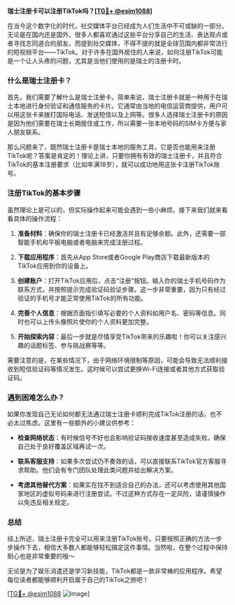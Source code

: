 **瑞士注册卡可以注册TikTok吗？[[TG💪+ @esim1088](https://t.me/s/esim1088)]**

在当今这个数字化的时代，社交媒体平台已经成为人们生活中不可或缺的一部分。无论是在国内还是国外，很多人都喜欢通过这些平台分享自己的生活、表达观点或者寻找志同道合的朋友。而提到社交媒体，不得不提的就是全球范围内都非常流行的短视频平台——TikTok。对于许多在国外居住的人来说，如何注册TikTok可能是一个让人头疼的问题，尤其是当他们使用的是瑞士的注册卡时。

### 什么是瑞士注册卡？

首先，我们需要了解什么是瑞士注册卡。简单来说，瑞士注册卡就是一种用于在瑞士本地进行身份验证和通信服务的卡片。它通常由当地的电信运营商提供，用户可以用这张卡来拨打国际电话、发送短信以及上网等。很多人选择瑞士注册卡的原因是因为他们需要在瑞士长期居住或工作，所以需要一张本地号码的SIM卡方便与家人朋友联系。

那么问题来了，既然瑞士注册卡是瑞士本地的服务工具，它是否也能用来注册TikTok呢？答案是肯定的！理论上讲，只要你拥有有效的瑞士注册卡，并且符合TikTok的基本注册要求（比如年满18岁），就可以成功地用这张卡注册TikTok账号。

### 注册TikTok的基本步骤

虽然理论上是可以的，但实际操作起来可能会遇到一些小麻烦。接下来我们就来看看具体的操作流程：

1. **准备材料**：确保你的瑞士注册卡已经激活并且有足够余额。此外，还需要一部智能手机和平板电脑或者电脑来完成注册过程。
   
2. **下载应用程序**：首先从App Store或者Google Play商店下载最新版本的TikTok应用到你的设备上。

3. **创建账户**：打开TikTok应用后，点击“注册”按钮。输入你的瑞士手机号码作为联系方式，并按照提示完成验证码验证步骤。这一步非常重要，因为只有经过验证的手机号才能正常使用TikTok的所有功能。

4. **完善个人信息**：根据页面指引填写必要的个人资料如用户名、密码等信息。同时也可以上传头像照片使你的个人资料更加完整。

5. **开始探索内容**：最后一步就是尽情享受TikTok带来的乐趣啦！你可以关注感兴趣的话题标签、参与挑战赛等等。

需要注意的是，在某些情况下，由于网络环境限制等原因，可能会导致无法顺利接收到短信验证码等情况发生。这时候可以尝试更换Wi-Fi连接或者其他方式获取验证码。

### 遇到困难怎么办？

如果你发现自己无论如何都无法通过瑞士注册卡顺利完成TikTok注册的话，也不必太过焦虑。这里有一些额外的小建议供参考：

- **检查网络状态**：有时候信号不好也会影响验证码接收速度甚至造成失败。确保自己处于良好覆盖区域再试一次。
  
- **联系客服支持**：如果多次尝试仍不奏效的话，可以直接联系TikTok官方客服寻求帮助。他们会有专门团队处理此类问题并给出解决方案。
  
- **考虑其他替代方案**：如果实在找不到适合自己的办法，还可以考虑使用其他国家地区的虚拟号码来进行注册尝试。不过这种方式存在一定风险，请谨慎操作以免违反相关规定。

### 总结

综上所述，瑞士注册卡完全可以用来注册TikTok账号。只要按照正确的方法一步步操作下去，相信大多数人都能够轻松搞定这件事情。当然啦，在整个过程中保持耐心也是非常重要的哦～

无论是为了娱乐消遣还是学习新技能，TikTok都是一款非常棒的应用程序。希望每位读者都能够顺利开启属于自己的TikTok之旅吧！

[[TG💪+ @esim1088](https://t.me/s/esim1088) ![Image](https://i.postimg.cc/4NQfJmqS/Snipaste-2025-05-13-00-14-12.png)]